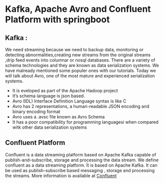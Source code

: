 # Kafka, Apache Avro and Confluent Platform with springboot
## Kafka :
We need streaming because we  need to backup data, monitoring or detecting abnormalities,creating new streams from the original streams ,drip feed events into columnar or nosql databases.
There are a variety of schema technologies and they are known as data serialization systems. We have malready mentioned some populer ones with our tutorials.
Today we will talk about Avro, one of the most mature and experienced serialization systems.
- It is eveloped as part of the Apache Hadoop project
- It’s schema language is json based.
- Avro (IDL) Interface Definition Language syntax is like  C 
- Avro has 2 representations, a human-readable JSON encoding and  binary encoding format
- Avro uses a .avsc file known as Avro Schema
- It has a poor compatibility for programming languagesi when compared witk other data serialization systems

## Confluent Platform
Confluent is a data streaming platform based on Apache Kafka capable of publish-and-subscribe, storage and  processing the data stream.
We define confluent as a data streaming  platform. İt is based on Apache Kafka. It can be used as publish-subscribe based messaging , storage and processing the streams.
More information is available at  [Confluent](https://docs.confluent.io/5.5.1/quickstart/ce-docker-quickstart.html) 


